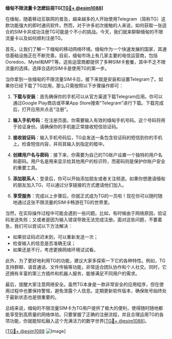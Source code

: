 **缅甸不限流量卡怎麽註冊TG[[TG💪+ @esim1088](https://t.me/s/esim1088)]**

在缅甸，随着移动互联网的普及，越来越多的人开始使用Telegram（简称TG）这款功能强大的即时通讯软件。然而，对于许多初次接触的人来说，如何获取一张适合的SIM卡并成功注册TG可能是个不小的挑战。今天，我们就来聊聊缅甸的不限流量卡以及如何顺利注册TG。

首先，让我们了解一下缅甸的移动网络环境。缅甸作为一个快速发展的国家，其通信基础设施正在不断完善。目前，缅甸市场上有几家主要的电信运营商，包括Ooredoo、Mytel和MPT等。这些运营商都提供了多种SIM卡套餐，其中不乏不限流量的选择。选择合适的SIM卡是使用TG的第一步。

当你拿到一张缅甸的不限流量SIM卡后，接下来就是安装和设置Telegram了。如果你已经下载了TG应用，那么只需按照以下步骤操作即可：

1. **下载与安装**：首先确保你的手机可以从官方渠道下载Telegram应用。你可以通过Google Play商店或苹果App Store搜索“Telegram”进行下载。下载完成后，打开应用并点击“注册”。

2. **输入手机号码**：在注册页面，你需要输入有效的缅甸手机号码。这个号码将用于验证身份。请确保你的手机能正常接收短信验证码。

3. **接收验证码**：输入手机号码后，TG会发送一条包含验证码的短信到你的手机上。检查短信内容，并将其输入到指定的框中。

4. **创建用户名与密码**：接下来，你需要为自己的TG账户设置一个独特的用户名和密码。用户名是用来显示给其他用户的标识符，而密码则是保护你账户安全的重要工具。

5. **添加联系人**：登录后，你可以开始添加朋友或者关注频道。如果你想邀请缅甸的朋友加入TG，可以通过分享链接的方式邀请他们加入。

6. **享受服务**：完成以上步骤后，你就正式成为TG的一员啦！现在你可以随时随地通过这张不限流量的SIM卡畅游在TG的世界里。

当然，在实际操作过程中可能会遇到一些问题。比如，有时候由于网络原因，验证码发送失败；又或者是因为输入错误导致无法完成注册。面对这些问题，不要着急，我们可以尝试以下方法解决：

- 如果验证码迟迟未到，可以重新发送一次；
- 检查输入的信息是否准确无误；
- 如果还是不行，考虑更换网络环境试试看。

此外，为了更好地利用TG的功能，建议大家多探索一下它的各种特性。例如，TG支持群聊、语音通话、文件传输等功能，非常适合团队协作和个人社交。同时，它还拥有丰富的第三方插件和机器人服务，能够满足不同用户的需求。

最后，提醒大家注意网络安全。虽然TG本身是一款非常安全的应用程序，但在使用过程中也要保持警惕，避免泄露个人信息。定期更新软件版本，确保账号始终处于最新状态也是很重要的。

总结来说，缅甸的不限流量SIM卡为TG用户提供了极大的便利，使得随时随地都能享受到高质量的网络体验。只要掌握了正确的注册流程，并且合理运用TG的各项功能，你就能轻松融入这个充满活力的数字世界[[TG💪+ @esim1088](https://t.me/s/esim1088)]。

[[TG💪+ @esim1088](https://t.me/s/esim1088) ![Image](https://i.postimg.cc/4NQfJmqS/Snipaste-2025-05-13-00-14-12.png)]